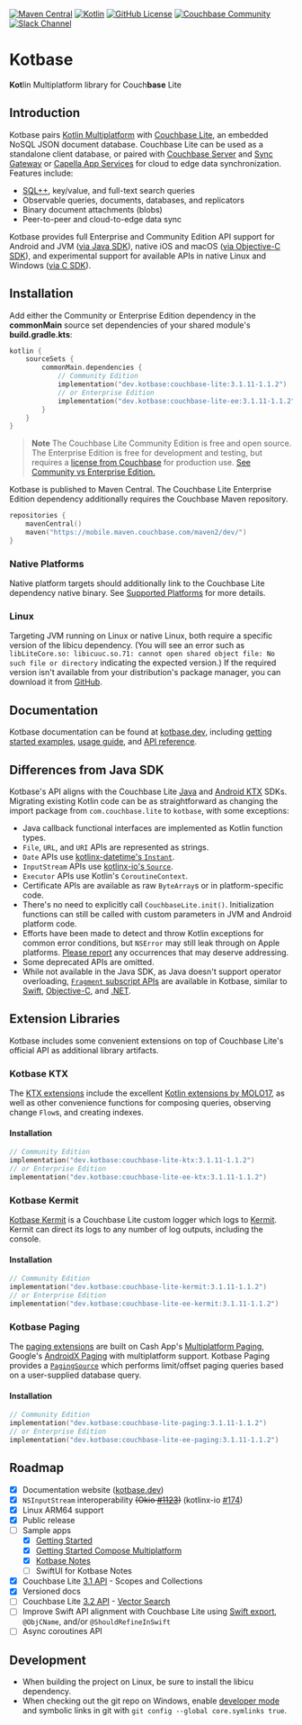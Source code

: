 [![Maven Central](https://img.shields.io/maven-central/v/dev.kotbase/couchbase-lite)](
https://central.sonatype.com/namespace/dev.kotbase)
[![Kotlin](https://img.shields.io/badge/kotlin-2.2.10-blue.svg?logo=kotlin)](http://kotlinlang.org)
[![GitHub License](https://img.shields.io/github/license/jeffdgr8/kotbase)](LICENSE)
[![Couchbase Community](https://img.shields.io/badge/couchbase-community-ea2328?logo=couchbase&logoColor=ea2328)](
https://www.couchbase.com/developers/community/)
[![Slack Channel](https://img.shields.io/badge/chat-%23couchbase-4a154b.svg?logo=slack)](
https://kotlinlang.slack.com/messages/couchbase/)

# Kotbase

**Kot**lin Multiplatform library for Couch**base** Lite

## Introduction

Kotbase pairs [Kotlin Multiplatform](https://www.jetbrains.com/kotlin-multiplatform/) with [Couchbase Lite](
https://www.couchbase.com/products/lite/), an embedded NoSQL JSON document database. Couchbase Lite can be used as a
standalone client database, or paired with [Couchbase Server](https://www.couchbase.com/products/server/) and [Sync
Gateway](https://www.couchbase.com/products/sync-gateway/) or [Capella App Services](
https://www.couchbase.com/products/capella/app-services/) for cloud to edge data synchronization. Features include:

* [SQL++](https://www.couchbase.com/products/n1ql/), key/value, and full-text search queries
* Observable queries, documents, databases, and replicators
* Binary document attachments (blobs)
* Peer-to-peer and cloud-to-edge data sync

Kotbase provides full Enterprise and Community Edition API support for Android and JVM ([via Java SDK](
https://github.com/couchbase/couchbase-lite-java-ce-root)), native iOS and macOS ([via Objective-C SDK](
https://github.com/couchbase/couchbase-lite-ios)), and experimental support for available APIs in native Linux and
Windows ([via C SDK](https://github.com/couchbase/couchbase-lite-C)).

## Installation

Add either the Community or Enterprise Edition dependency in the **commonMain** source set dependencies of your
shared module's **build.gradle.kts**:

```kotlin
kotlin {
    sourceSets {
        commonMain.dependencies {
            // Community Edition
            implementation("dev.kotbase:couchbase-lite:3.1.11-1.1.2")
            // or Enterprise Edition
            implementation("dev.kotbase:couchbase-lite-ee:3.1.11-1.1.2")
        }
    }
}
```

> **Note**
> The Couchbase Lite Community Edition is free and open source. The Enterprise Edition is free for development and
> testing, but requires a [license from Couchbase](https://www.couchbase.com/pricing/#couchbase-mobile) for production
> use. [See Community vs Enterprise Edition.](https://www.couchbase.com/products/editions/mobile/)

Kotbase is published to Maven Central. The Couchbase Lite Enterprise Edition dependency additionally requires the
Couchbase Maven repository.

```kotlin
repositories {
    mavenCentral()
    maven("https://mobile.maven.couchbase.com/maven2/dev/")
}
```

### Native Platforms

Native platform targets should additionally link to the Couchbase Lite dependency native binary. See [Supported
Platforms](https://kotbase.dev/current/platforms/) for more details.

### Linux

Targeting JVM running on Linux or native Linux, both require a specific version of the libicu dependency. (You will see
an error such as `libLiteCore.so: libicuuc.so.71: cannot open shared object file: No such file or directory` indicating
the expected version.) If the required version isn't available from your distribution's package manager, you can
download it from [GitHub](https://github.com/unicode-org/icu/releases).

## Documentation

Kotbase documentation can be found at [kotbase.dev](https://kotbase.dev/), including [getting started examples](
https://kotbase.dev/current/getting-started/), [usage guide](https://kotbase.dev/current/databases/), and [API reference](
https://kotbase.dev/api/).

## Differences from Java SDK

Kotbase's API aligns with the Couchbase Lite [Java](
https://docs.couchbase.com/couchbase-lite/current/java/quickstart.html) and [Android KTX](
https://docs.couchbase.com/couchbase-lite/current/android/quickstart.html) SDKs. Migrating existing Kotlin code can be
as straightforward as changing the import package from `com.couchbase.lite` to `kotbase`, with some exceptions:

* Java callback functional interfaces are implemented as Kotlin function types.
* `File`, `URL`, and `URI` APIs are represented as strings.
* `Date` APIs use [kotlinx-datetime's `Instant`](
https://kotlinlang.org/api/kotlinx-datetime/kotlinx-datetime/kotlinx.datetime/-instant/).
* `InputStream` APIs use [kotlinx-io's `Source`](
  https://kotlinlang.org/api/kotlinx-io/kotlinx-io-core/kotlinx.io/-source/).
* `Executor` APIs use Kotlin's `CoroutineContext`.
* Certificate APIs are available as raw `ByteArray`s or in platform-specific code.
* There's no need to explicitly call `CouchbaseLite.init()`. Initialization functions can still be called with custom
  parameters in JVM and Android platform code.
* Efforts have been made to detect and throw Kotlin exceptions for common error conditions, but `NSError` may still leak
  through on Apple platforms. [Please report](https://github.com/jeffdgr8/kotbase/issues/new) any occurrences that may
  deserve addressing.
* Some deprecated APIs are omitted.
* While not available in the Java SDK, as Java doesn't support operator overloading, [`Fragment` subscript APIs](
  https://kotbase.dev/current/kotlin-extensions/#fragment-subscripts) are available in Kotbase, similar to [Swift](
  https://docs.couchbase.com/mobile/3.1.10/couchbase-lite-swift/Classes/Fragment.html), [Objective-C](
  https://docs.couchbase.com/mobile/3.1.10/couchbase-lite-objc/Protocols/CBLFragment.html), and [.NET](
  https://docs.couchbase.com/mobile/3.1.10/couchbase-lite-net/api/Couchbase.Lite.IFragment.html).

## Extension Libraries

Kotbase includes some convenient extensions on top of Couchbase Lite's official API as additional library artifacts.

### Kotbase KTX

The [KTX extensions](couchbase-lite-ktx/README.md) include the excellent [Kotlin extensions by MOLO17](https://github.com/MOLO17/couchbase-lite-kotlin),
as well as other convenience functions for composing queries, observing change `Flow`s, and creating indexes.

#### Installation

```kotlin
// Community Edition
implementation("dev.kotbase:couchbase-lite-ktx:3.1.11-1.1.2")
// or Enterprise Edition
implementation("dev.kotbase:couchbase-lite-ee-ktx:3.1.11-1.1.2")
```

### Kotbase Kermit

[Kotbase Kermit](couchbase-lite-kermit/README.md) is a Couchbase Lite custom logger which logs to [Kermit](
https://kermit.touchlab.co/). Kermit can direct its logs to any number of log outputs, including the console.

#### Installation

```kotlin
// Community Edition
implementation("dev.kotbase:couchbase-lite-kermit:3.1.11-1.1.2")
// or Enterprise Edition
implementation("dev.kotbase:couchbase-lite-ee-kermit:3.1.11-1.1.2")
```

### Kotbase Paging

The [paging extensions](couchbase-lite-paging/README.md) are built on Cash App's [Multiplatform Paging](
https://github.com/cashapp/multiplatform-paging), Google's [AndroidX Paging](
https://developer.android.com/topic/libraries/architecture/paging/v3-overview) with multiplatform support. Kotbase
Paging provides a [`PagingSource`](https://developer.android.com/reference/kotlin/androidx/paging/PagingSource) which
performs limit/offset paging queries based on a user-supplied database query.

#### Installation

```kotlin
// Community Edition
implementation("dev.kotbase:couchbase-lite-paging:3.1.11-1.1.2")
// or Enterprise Edition
implementation("dev.kotbase:couchbase-lite-ee-paging:3.1.11-1.1.2")
```

## Roadmap

* [x] Documentation website ([kotbase.dev](https://kotbase.dev/))
* [x] `NSInputStream` interoperability ~~(Okio [#1123](https://github.com/square/okio/pull/1123))~~ (kotlinx-io [#174](
  https://github.com/Kotlin/kotlinx-io/pull/174))
* [x] Linux ARM64 support
* [x] Public release
* [ ] Sample apps
    * [x] [Getting Started](examples/getting-started)
    * [x] [Getting Started Compose Multiplatform](examples/getting-started-compose)
    * [x] [Kotbase Notes](examples/kotbase-notes)
    * [ ] SwiftUI for Kotbase Notes
* [x] Couchbase Lite [3.1 API](https://docs.couchbase.com/couchbase-lite/3.1/cbl-whatsnew.html) - Scopes and Collections
* [x] Versioned docs
* [ ] Couchbase Lite [3.2 API](https://docs.couchbase.com/couchbase-lite/3.2/cbl-whatsnew.html) - [Vector Search](
  https://www.couchbase.com/products/vector-search/)
* [ ] Improve Swift API alignment with Couchbase Lite using [Swift
  export](https://youtrack.jetbrains.com/issue/KT-64572), `@ObjCName`, and/or `@ShouldRefineInSwift`
* [ ] Async coroutines API

## Development

* When building the project on Linux, be sure to install the libicu dependency.
* When checking out the git repo on Windows, enable [developer mode](
  https://learn.microsoft.com/en-us/windows/apps/get-started/enable-your-device-for-development) and symbolic links in
  git with `git config --global core.symlinks true`.
